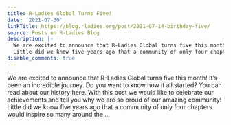 ```yaml
---
title: R-Ladies Global Turns Five!
date: '2021-07-30'
linkTitle: https://blog.rladies.org/post/2021-07-14-birthday-five/
source: Posts on R-Ladies Blog
description: |-
  We are excited to announce that R-Ladies Global turns five this month! It’s been an incredible journey. Do you want to know how it all started? You can read about our history here. With this post we would like to celebrate our achievements and tell you why we are so proud of our amazing community!
  Little did we know five years ago that a community of only four chapters would inspire so many around the ...
disable_comments: true
---
```

We are excited to announce that R-Ladies Global turns five this month! It’s been an incredible journey. Do you want to know how it all started? You can read about our history here. With this post we would like to celebrate our achievements and tell you why we are so proud of our amazing community!
Little did we know five years ago that a community of only four chapters would inspire so many around the ...